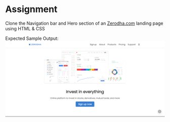 # Assignment

Clone the Navigation bar and Hero section of an [Zerodha.com](https://zerodha.com) landing page using HTML & CSS

Expected Sample Output:
![Expected Sample Output](https://github.com/iamRishvanth/Simple-Zerodha-Landing-Page/blob/master/output_image/output.png)
